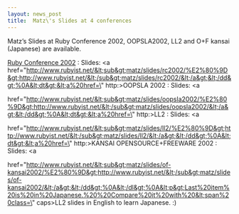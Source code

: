 ```yaml
---
layout: news_post
title:  Matz\'s Slides at 4 conferences
---
```


Matz’s Slides at Ruby Conference 2002, OOPSLA2002, LL2 and O+F kansai
(Japanese) are available.

[Ruby Conference 2002][1]
: Slides: <a
  href=\"http://www.rubyist.net/&lt;sub&gt;matz/slides/rc2002/%E2%80%9D&gt;http://www.rubyist.net/&lt;/sub&gt;matz/slides/rc2002/&lt;/a&gt;&lt;/dd&gt;%0A&lt;dt&gt;&lt;a%20href=\"
  http:><span class="caps">OOPSLA 2002</span> : Slides: <a
   
  href=\"http://www.rubyist.net/&lt;sub&gt;matz/slides/oopsla2002/%E2%80%9D&gt;http://www.rubyist.net/&lt;/sub&gt;matz/slides/oopsla2002/&lt;/a&gt;&lt;/dd&gt;%0A&lt;dt&gt;&lt;a%20href=\"
    http:><span class="caps">LL2</span> : Slides: <a
     
   
  href=\"http://www.rubyist.net/&lt;sub&gt;matz/slides/ll2/%E2%80%9D&gt;http://www.rubyist.net/&lt;/sub&gt;matz/slides/ll2/&lt;/a&gt;&lt;/dd&gt;%0A&lt;dt&gt;&lt;a%20href=\"
      http:><span class="caps">KANSAI OPENSOURCE</span>+FREEWARE 2002 :
      Slides: <a
       
     
   
  href=\"http://www.rubyist.net/&lt;sub&gt;matz/slides/of-kansai2002/%E2%80%9D&gt;http://www.rubyist.net/&lt;/sub&gt;matz/slides/of-kansai2002/&lt;/a&gt;&lt;/dd&gt;%0A&lt;/dl&gt;%0A&lt;p&gt;Last%20item%20is%20in%20Japanese.%20%20Compare%20it%20with%20&lt;span%20class=\"
        caps>LL2 slides in English to learn Japanese. :)

[1]: http://www.rubyconf.org/index.php 
